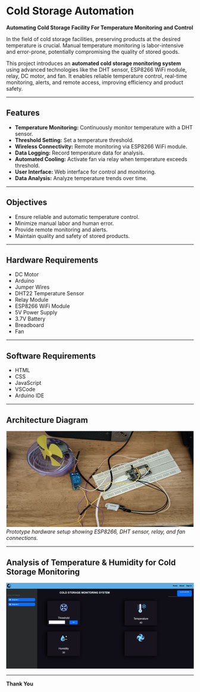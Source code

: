 # Cold Storage Automation

**Automating Cold Storage Facility For Temperature Monitoring and Control**  

In the field of cold storage facilities, preserving products at the desired temperature is crucial. Manual temperature monitoring is labor-intensive and error-prone, potentially compromising the quality of stored goods.  

This project introduces an **automated cold storage monitoring system** using advanced technologies like the DHT sensor, ESP8266 WiFi module, relay, DC motor, and fan. It enables reliable temperature control, real-time monitoring, alerts, and remote access, improving efficiency and product safety.

---

## Features

- **Temperature Monitoring:** Continuously monitor temperature with a DHT sensor.  
- **Threshold Setting:** Set a temperature threshold.  
- **Wireless Connectivity:** Remote monitoring via ESP8266 WiFi module.  
- **Data Logging:** Record temperature data for analysis.  
- **Automated Cooling:** Activate fan via relay when temperature exceeds threshold.  
- **User Interface:** Web interface for control and monitoring.  
- **Data Analysis:** Analyze temperature trends over time.

---

## Objectives

- Ensure reliable and automatic temperature control.  
- Minimize manual labor and human error.  
- Provide remote monitoring and alerts.  
- Maintain quality and safety of stored products.

---

## Hardware Requirements

- DC Motor  
- Arduino  
- Jumper Wires  
- DHT22 Temperature Sensor  
- Relay Module  
- ESP8266 WiFi Module  
- 5V Power Supply  
- 3.7V Battery  
- Breadboard  
- Fan  

---

## Software Requirements

- HTML  
- CSS  
- JavaScript  
- VSCode  
- Arduino IDE  

---

## Architecture Diagram

![Prototype Hardware Setup](images/IoT.png)
*Prototype hardware setup showing ESP8266, DHT sensor, relay, and fan connections.*

---

## Analysis of Temperature & Humidity for Cold Storage Monitoring

![Website](images/website.PNG)  

---

**Thank You**
